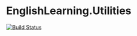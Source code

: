 # EnglishLearning.Utilities
[![Build Status](https://dev.azure.com/englishlearning-study/EnglishLearning/_apis/build/status/LytvyniukDima.EnglishLearning.Utilities?branchName=master)](https://dev.azure.com/englishlearning-study/EnglishLearning/_build/latest?definitionId=1&branchName=master)
